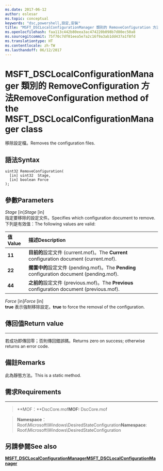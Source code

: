 ```yaml
---
ms.date: 2017-06-12
author: eslesar
ms.topic: conceptual
keywords: "dsc,powershell,設定,安裝"
title: "MSFT_DSCLocalConfigurationManager 類別的 RemoveConfiguration 方法"
ms.openlocfilehash: faa113c442b80eea3ac474220b098b7d80ec50a8
ms.sourcegitcommit: 75f70c7df01eea5e7a2c16f9a3ab1dd437a1f8fd
ms.translationtype: HT
ms.contentlocale: zh-TW
ms.lasthandoff: 06/12/2017
---
```

# <a name="removeconfiguration-method-of-the-msftdsclocalconfigurationmanager-class"></a><span data-ttu-id="02648-103">MSFT_DSCLocalConfigurationManager 類別的 RemoveConfiguration 方法</span><span class="sxs-lookup"><span data-stu-id="02648-103">RemoveConfiguration method of the MSFT_DSCLocalConfigurationManager class</span></span>

<span data-ttu-id="02648-104">移除設定檔。</span><span class="sxs-lookup"><span data-stu-id="02648-104">Removes the configuration files.</span></span>

<a name="syntax"></a><span data-ttu-id="02648-105">語法</span><span class="sxs-lookup"><span data-stu-id="02648-105">Syntax</span></span>
------

```mof
uint32 RemoveConfiguration(
  [in] uint32  Stage,
  [in] boolean Force
);
```

<a name="parameters"></a><span data-ttu-id="02648-106">參數</span><span class="sxs-lookup"><span data-stu-id="02648-106">Parameters</span></span>
----------

<span data-ttu-id="02648-107">*Stage* \[in\]</span><span class="sxs-lookup"><span data-stu-id="02648-107">*Stage* \[in\]</span></span>  
<span data-ttu-id="02648-108">指定要移除的設定文件。</span><span class="sxs-lookup"><span data-stu-id="02648-108">Specifies which configuration document to remove.</span></span> <span data-ttu-id="02648-109">下列是有效值：</span><span class="sxs-lookup"><span data-stu-id="02648-109">The following values are valid:</span></span>

|<span data-ttu-id="02648-110">值</span><span class="sxs-lookup"><span data-stu-id="02648-110">Value</span></span> |<span data-ttu-id="02648-111">描述</span><span class="sxs-lookup"><span data-stu-id="02648-111">Description</span></span> |
|:--- |:---|
|<span data-ttu-id="02648-112">**1**</span><span class="sxs-lookup"><span data-stu-id="02648-112">**1**</span></span> | <span data-ttu-id="02648-113">**目前的**設定文件 (current.mof)。</span><span class="sxs-lookup"><span data-stu-id="02648-113">The **Current** configuration document (current.mof).</span></span> |
|<span data-ttu-id="02648-114">**2**</span><span class="sxs-lookup"><span data-stu-id="02648-114">**2**</span></span> | <span data-ttu-id="02648-115">**擱置中的**設定文件 (pending.mof)。</span><span class="sxs-lookup"><span data-stu-id="02648-115">The **Pending** configuration document (pending.mof).</span></span>  |
|<span data-ttu-id="02648-116">**4**</span><span class="sxs-lookup"><span data-stu-id="02648-116">**4**</span></span> | <span data-ttu-id="02648-117">**之前的**設定文件 (previous.mof)。</span><span class="sxs-lookup"><span data-stu-id="02648-117">The **Previous** configuration document (previous.mof).</span></span> |

<span data-ttu-id="02648-118">*Force* \[in\]</span><span class="sxs-lookup"><span data-stu-id="02648-118">*Force* \[in\]</span></span>  
<span data-ttu-id="02648-119">**true** 表示強制移除設定。</span><span class="sxs-lookup"><span data-stu-id="02648-119">**true** to force the removal of the configuration.</span></span>

## <a name="return-value"></a><span data-ttu-id="02648-120">傳回值</span><span class="sxs-lookup"><span data-stu-id="02648-120">Return value</span></span>
------------

<span data-ttu-id="02648-121">若成功即傳回零；否則傳回錯誤碼。</span><span class="sxs-lookup"><span data-stu-id="02648-121">Returns zero on success; otherwise returns an error code.</span></span>

## <a name="remarks"></a><span data-ttu-id="02648-122">備註</span><span class="sxs-lookup"><span data-stu-id="02648-122">Remarks</span></span>

<span data-ttu-id="02648-123">此為靜態方法。</span><span class="sxs-lookup"><span data-stu-id="02648-123">This is a static method.</span></span>

## <a name="requirements"></a><span data-ttu-id="02648-124">需求</span><span class="sxs-lookup"><span data-stu-id="02648-124">Requirements</span></span>
------------
><span data-ttu-id="02648-125">**MOF：**DscCore.mof</span><span class="sxs-lookup"><span data-stu-id="02648-125">**MOF:** DscCore.mof</span></span>

><span data-ttu-id="02648-126">**Namespace**：Root\Microsoft\Windows\DesiredStateConfiguration</span><span class="sxs-lookup"><span data-stu-id="02648-126">**Namespace**: Root\Microsoft\Windows\DesiredStateConfiguration</span></span>


## <a name="see-also"></a><span data-ttu-id="02648-127">另請參閱</span><span class="sxs-lookup"><span data-stu-id="02648-127">See also</span></span>


[<span data-ttu-id="02648-128">**MSFT_DSCLocalConfigurationManager**</span><span class="sxs-lookup"><span data-stu-id="02648-128">**MSFT_DSCLocalConfigurationManager**</span></span>](msft-dsclocalconfigurationmanager.md)


 

 



